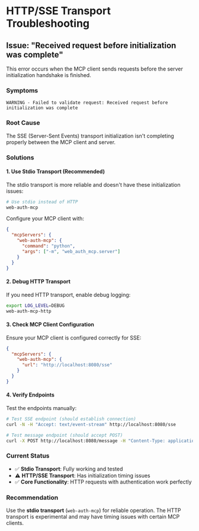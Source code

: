 # HTTP/SSE Transport Troubleshooting

## Issue: "Received request before initialization was complete"

This error occurs when the MCP client sends requests before the server initialization handshake is finished.

### Symptoms
```
WARNING - Failed to validate request: Received request before initialization was complete
```

### Root Cause
The SSE (Server-Sent Events) transport initialization isn't completing properly between the MCP client and server.

### Solutions

#### 1. Use Stdio Transport (Recommended)
The stdio transport is more reliable and doesn't have these initialization issues:

```bash
# Use stdio instead of HTTP
web-auth-mcp
```

Configure your MCP client with:
```json
{
  "mcpServers": {
    "web-auth-mcp": {
      "command": "python",
      "args": ["-m", "web_auth_mcp.server"]
    }
  }
}
```

#### 2. Debug HTTP Transport
If you need HTTP transport, enable debug logging:

```bash
export LOG_LEVEL=DEBUG
web-auth-mcp-http
```

#### 3. Check MCP Client Configuration
Ensure your MCP client is configured correctly for SSE:

```json
{
  "mcpServers": {
    "web-auth-mcp": {
      "url": "http://localhost:8080/sse"
    }
  }
}
```

#### 4. Verify Endpoints
Test the endpoints manually:

```bash
# Test SSE endpoint (should establish connection)
curl -N -H "Accept: text/event-stream" http://localhost:8080/sse

# Test message endpoint (should accept POST)
curl -X POST http://localhost:8080/message -H "Content-Type: application/json" -d '{}'
```

### Current Status
- ✅ **Stdio Transport**: Fully working and tested
- ⚠️ **HTTP/SSE Transport**: Has initialization timing issues
- ✅ **Core Functionality**: HTTP requests with authentication work perfectly

### Recommendation
Use the **stdio transport** (`web-auth-mcp`) for reliable operation. The HTTP transport is experimental and may have timing issues with certain MCP clients.
